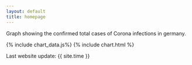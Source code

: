 ```yaml
---
layout: default
title: homepage
---
```

Graph showing the confirmed total cases of Corona infections in germany.

{% include chart_data.js%}
{% include chart.html %}

Last website update: {{ site.time }}
